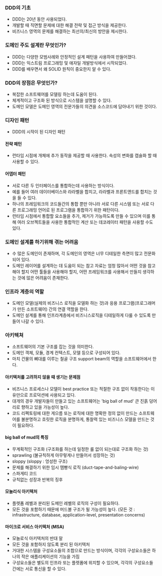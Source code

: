 ### DDD의 기초
- DDD는 20년 동안 사용되었다.
- 개발할 때 직면할 문제에 대한 해결 전략 및 접근 방식을 제공한다.
- 비즈니스 영역의 문제를 해결하는 최선의/최신의 방안을 제시한다.

### 도메인 주도 설계란 무엇인가?
- DDD는 다양한 모범사례와 안정적인 설계 패턴을 사용하여 만들어졌다.
- DDD는 익스트림 프로그래밍 및 애자일 개발방식에서 시작되었다.
- DDD를 배우면서 왜 SOLID 원칙이 중요한지 알 수 있다.

### DDD의 장점은 무엇인가?
- 복잡한 소프트웨어를 모델링 하는데 도움이 된다.
- 체계적이고 구조화 된 방식으로 시스템을 설명할 수 있다.
- 도메인 모델은 도메인 영역의 전문가들의 의견을 소스코드에 담아내기 위한 것이다. 

### 디자인 패턴
- DDD의 시작이 된 디자인 패턴

#### 전략 패턴
- 런타임 시점에 개체에 추가 동작을 제공할 때 사용한다. 속성의 변화를 캡술화 할 때 사용할 수 있다.

#### 어뎁터 패턴 
- 서로 다른 두 인터페이스를 통합하는데 사용하는 방식이다. 
- 예를 들어 여러 데이터베이스와 라라벨을 합치고, 라라벨과 프론트앤드를 합치는 것을 들 수 있다.
- 하나의 프레임워크의 코드들간의 통합 뿐만 아니라 서로 다른 시스템 또는 서로 다른 프로그래밍 언어로 된 프로그램을 통합하기 위한 패턴이다.
- 런타임 시점에서 통합할 요소들을 추가, 제거가 가능하도록 만들 수 있으며 이를 통해 여러 오브젝트들을 사용한 통합적인 계산 또는 데코레이터 패턴을 사용할 수도 있다.

### 도메인 설계를 하기위해 겪는 어려움
- 수 많은 도메인이 존재하며, 각 도메인의 영역은 너무 디테일한 측면이 많고 전문화 되어 있다. 
- 도메인 레이어를 설계하는 데 도움이 되는 참고 자료는 엄청 많아서 어떤 것을 참고해야 할지 어떤 툴들을 사용해야 할지, 어떤 프레임워크를 사용해서 만들지 생각하는 것에 많은 어려움이 존재한다.

### 인프라 계층의 역할
- 도메인 모델(실제의 비즈니스 로직을 모델화 하는 것)과 응용 프로그램(프로그래머가 만든 소프트웨어) 간의 연결 역할을 한다.
- 도메인 설계를 통해 인프라계층에서 비즈니스로직을 디테일하게 다룰 수 있도록 만들어 나갈 수 있다. 

### 아키텍쳐
- 소프트웨어의 기본 구조를 잡는 것을 의미한다.
- 도메인 객체, 모듈, 경계 컨텍스트, 모델 등으로 구성되어 있다.
- 마치 건물의 뼈대를 이루는 철골 구조 support beam의 역할을 소프트웨어에서 한다.

#### 아키텍처를 고려하지 않을 때 생기는 문제점
- 비즈니스 프로세스나 모델이 best practice 또는 적절한 구조 없이 작동한다는 이유만으로 프로덕션에 사용되고 있다.
- 대개의 경우 개발자들이 만들고 있는 소프트웨어는 'big ball of mud' 큰 진흙 덩어리로 향하고 있을 가능성이 높다.
- 코드 리펙토링에 대한 게으름 또는 로직에 대한 명확한 정의 없이 만드는 소프트웨어를 불분명하고 흐릿한 로직을 분명하게, 통찰력 있는 비즈니스 모델을 만드는 것이 필요하다.

#### big ball of mud의 특징
- 무계획적인 구조화 (구조화를 하는데 일정한 룰 없이 되는대로 구조화 하는 것)
- sprawling (불규칙하게 아무렇게나 만들어서 성장하는 것)
- sloppy (sloppy : 엉성한 구조)
- 문제를 해결하기 위한 임시 뗌빵식 로직 (duct-tape-and-baling-wire)
- 스파게티 코드
- 규칙없는 성장과 반복의 징후

#### 모놀리식 아키텍처
- 플렛폼 레벨과 분리된 도메인 레벨의 로직의 구성이 필요하다.
- 모든 것을 포함하기 때문에 머드볼 구조가 될 가능성이 높다. (모든 것 : infrastructure, database, application-level, presentation concerns)

#### 마이크로 서비스 아키텍처 (MSA)
- 모놀로식 아키텍처의 반대 말
- 모든 것을 포함하지 않도록 분리 된 아키텍처
- 거대한 시스템을 구성요소들의 조합으로 만드는 방식이며, 각각의 구성요소들은 하나의 작은 애플리케이션의 기능을 가짐
- 구성요소들은 별도의 인프라 또는 플렛폼에 위치할 수 있으며, 각각의 구성요소들 간에는 서로 통신을 할 수 있다.

